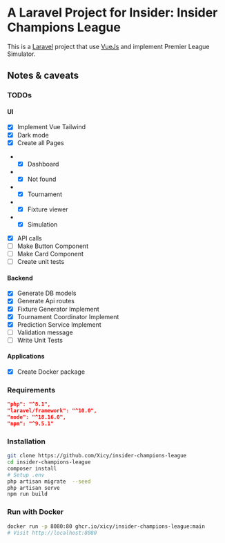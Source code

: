 
#  A Laravel Project for Insider: Insider Champions League

This is a [Laravel](https://laravel.com) project that use [VueJs](https://vuejs.org/) and implement Premier League Simulator.

##  Notes & caveats
  
### TODOs
#### UI
- [x] Implement Vue Tailwind
- [x] Dark mode
- [x] Create all Pages
- - [x] Dashboard
- - [x] Not found
- - [x] Tournament
- - [x] Fixture viewer
- - [x] Simulation
- [x] API calls
- [ ] Make Button Component
- [ ] Make Card Component
- [ ] Create unit tests

#### Backend
- [x] Generate DB models
- [x] Generate Api routes
- [x] Fixture Generator Implement
- [x] Tournament Coordinator Implement
- [x] Prediction Service Implement
- [ ] Validation message
- [ ] Write Unit Tests

#### Applications 
- [x] Create Docker package

###  Requirements

```json
"php": "^8.1",
"laravel/framework": "^10.0",
"node": "^18.16.0",
"npm": "^9.5.1"
```  

###  Installation

```bash
git clone https://github.com/Xicy/insider-champions-league
cd insider-champions-league
composer install
# Setup .env
php artisan migrate  --seed
php artisan serve
npm run build
```

### Run with Docker

```bash
docker run -p 8080:80 ghcr.io/xicy/insider-champions-league:main
# Visit http://localhost:8080
```
